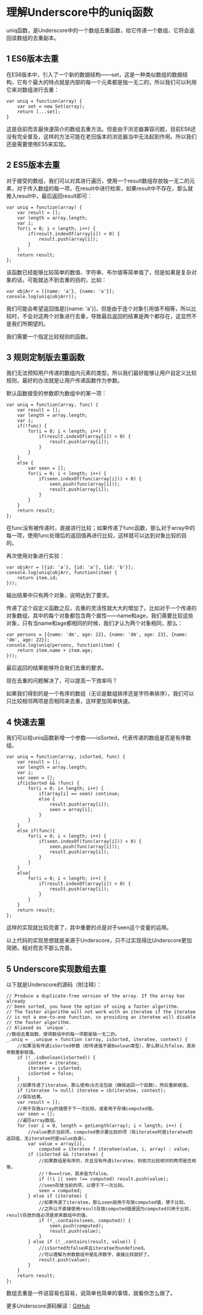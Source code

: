 # 理解Underscore中的uniq函数

uniq函数，是Underscore中的一个数组去重函数，给它传递一个数组，它将会返回该数组的去重副本。

## 1 ES6版本去重

在ES6版本中，引入了一个新的数据结构——set，这是一种类似数组的数据结构，它有个最大的特点就是内部的每一个元素都是独一无二的，所以我们可以利用它来对数组进行去重：

    var uniq = function(array) {
        var set = new Set(array);
        return [...set];
    }

这是目前而言最快速简介的数组去重方法。但是由于浏览器兼容问题，目前ES6还没有完全普及，这样的方法可能在老旧版本的浏览器当中无法起到作用。所以我们还是需要使用ES5来实现。

## 2 ES5版本去重

对于接受的数组，我们可以对其进行遍历，使用一个result数组存放独一无二的元素，对于传入数组的每一项，在result中进行检索，如果result中不存在，那么就推入result中，最后返回result即可：

    var uniq = function(array) {
        var result = [];
        var length = array.length;
        var i;
        for(i = 0; i < length; i++) {
            if(result.indexOf(array[i]) < 0) {
                result.push(array[i]);
            }
        }
        return result;
    };

该函数已经能够比较简单的数值、字符串、布尔值等简单值了，但是如果是复杂对象的话，可能就达不到去重的目的，比如：

    var objArr = [{name: 'a'}, {name: 'a'}];
    console.log(uniq(objArr));

我们可能会希望返回值是[{name: 'a'}]，但是由于连个对象引用值不相等，所以比较时，不会对这两个对象进行去重，导致最后返回的结果是两个都存在，这显然不是我们所期望的。

我们需要一个指定比较规则的函数。

## 3 规则定制版去重函数

我们无法预知用户传递的数组内元素的类型，所以我们最好能够让用户自定义比较规则，最好的办法就是让用户传递函数作为参数。

默认函数接受的参数即为数组中的某一项：

    var uniq = function(array, func) {
        var result = [];
        var length = array.length;
        var i;
        if(!func) {
            for(i = 0; i < length; i++) {
                if(result.indexOf(array[i]) < 0) {
                    result.push(array[i]);
                }
            }
        }
        else {
            var seen = [];
            for(i = 0; i < length; i++) {
                if(seen.indexOf(func(array[i])) < 0) {
                    seen.push(func(array[i]));
                    result.push(array[i]);
                }
            }
        }
        return result;
    };

在func没有被传递时，直接进行比较；如果传递了func函数，那么对于array中的每一项，使用func处理后的返回值再进行比较，这样就可以达到对象比较的目的。

再次使用对象进行实验：

    var objArr = [{id: 'a'}, {id: 'a'}, {id: 'b'}];
    console.log(uniq(objArr, function(item) {
        return item.id;
    }));

输出结果中只有两个对象，说明达到了要求。

传递了这个自定义函数之后，去重的灵活性就大大的增加了。比如对于一个传递的对象数组，其中的每个对象都包含两个属性——name和age，我们需要比较这些对象，只有当name和age都相同的时候，我们才认为两个对象相同，那么：

    var persons = [{name: 'dm', age: 22}, {name: 'dm', age: 23}, {name: 'dm', age: 22}];
    console.log(uniq(persons, function(item) {
        return item.name + item.age;
    }));

最后返回的结果能够符合我们去重的要求。

现在去重的问题解决了，可以提高一下效率吗？

如果我们得到的是一个有序的数组（无论是数组排序还是字符串排序），我们可以只比较相邻两项是否相同来去重，这样更加简单快速。

## 4 快速去重

我们可以给uniq函数新增一个参数——isSorted，代表传递的数组是否是有序数组。

    var uniq = function(array, isSorted, func) {
        var result = [];
        var length = array.length;
        var i;
        var seen = [];
        if(isSorted && !func) {
            for(i = 0; i< length; i++) {
                if(array[i] == seen) continue;
                else {
                    result.push(array[i]);
                    seen = array[i];
                }
            }
        }
        else if(func){
            for(i = 0; i < length; i++) {
                if(seen.indexOf(func(array[i])) < 0) {
                    seen.push(func(array[i]));
                    result.push(array[i]);
                }
            }
        }
        else{
            for(i = 0; i < length; i++) {
                if(result.indexOf(array[i]) < 0) {
                    result.push(array[i]);
                }
            }
        }
        return result;
    };

这样的实现就比较完善了，其中重要的点是对于seen这个变量的运用。

以上代码的实现思想就是来源于Underscore，只不过实现得比Underscore更加简陋，相对而言不那么完善。

## 5 Underscore实现数组去重

以下就是Underscore的源码（附注释）：

    // Produce a duplicate-free version of the array. If the array has already
	// been sorted, you have the option of using a faster algorithm.
	// The faster algorithm will not work with an iteratee if the iteratee
	// is not a one-to-one function, so providing an iteratee will disable
	// the faster algorithm.
	// Aliased as `unique`.
	//数组去重函数，使得数组中的每一项都是独一无二的。
	_.uniq = _.unique = function (array, isSorted, iteratee, context) {
		//如果没有传递isSorted参数（即传递值不是Boolean类型），那么默认为false，其余参数重新赋值。
		if (!_.isBoolean(isSorted)) {
			context = iteratee;
			iteratee = isSorted;
			isSorted = false;
		}
		//如果传递了iteratee，那么使用cb方法包装（确保返回一个函数），然后重新赋值。
		if (iteratee != null) iteratee = cb(iteratee, context);
		//保存结果。
		var result = [];
		//用于存放array的值便于下一次比较，或者用于存储computed值。
		var seen = [];
		//遍历array数组。
		for (var i = 0, length = getLength(array); i < length; i++) {
			//value表示当前项，computed表示要比较的项（有iteratee时是iteratee的返回值，无iteratee时是value自身）。
			var value = array[i],
				computed = iteratee ? iteratee(value, i, array) : value;
			if (isSorted && !iteratee) {
				//如果数组是有序的，并且没有传递iteratee，则依次比较相邻的两项是否相等。
				//！0===true，其余皆为false。
				if (!i || seen !== computed) result.push(value);
				//seen存放当前的项，以便于下一次比较。
				seen = computed;
			} else if (iteratee) {
				//如果传递了iteratee，那么seen就用于存放computed值，便于比较。
				//之所以不直接使用result存放computed值是因为computed只用于比较，result存放的值必须是原来数组中的值。
				if (!_.contains(seen, computed)) {
					seen.push(computed);
					result.push(value);
				}
			} else if (!_.contains(result, value)) {
				//isSorted为false并且iteratee为undefined。
				//可以理解为参数数组中是乱序数字，直接比较就好了。
				result.push(value);
			}
		}
		return result;
	};

数组去重是一件说容易也容易，说简单也简单的事情，就看你怎么做了。

更多Underscore源码解读：[GitHub](https://github.com/zhongdeming428/MyMemorandum/tree/master/UnderscoreSourceCode)